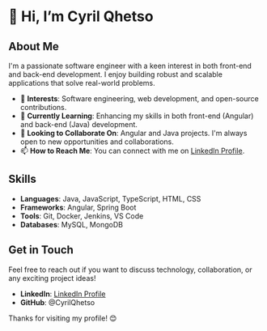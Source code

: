# 👋 Hi, I’m Cyril Qhetso

## About Me
I'm a passionate software engineer with a keen interest in both front-end and back-end development. I enjoy building robust and scalable applications that solve real-world problems.

- 👀 **Interests**: Software engineering, web development, and open-source contributions.
- 🌱 **Currently Learning**: Enhancing my skills in both front-end (Angular) and back-end (Java) development.
- 💞️ **Looking to Collaborate On**: Angular and Java projects. I'm always open to new opportunities and collaborations.
- 📫 **How to Reach Me**: You can connect with me on [LinkedIn Profile](https://www.linkedin.com/in/tsoelopele-cyril-qhetso/).

## Skills
- **Languages**: Java, JavaScript, TypeScript, HTML, CSS
- **Frameworks**: Angular, Spring Boot
- **Tools**: Git, Docker, Jenkins, VS Code
- **Databases**: MySQL, MongoDB

## Get in Touch
Feel free to reach out if you want to discuss technology, collaboration, or any exciting project ideas!

- **LinkedIn**: [LinkedIn Profile](https://www.linkedin.com/in/tsoelopele-cyril-qhetso/)
- **GitHub**: @CyrilQhetso

Thanks for visiting my profile! 😊
